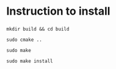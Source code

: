 # Instruction to install

###
```
mkdir build && cd build
```
```
sudo cmake ..
```
```
sudo make 
```
```
sudo make install
```




